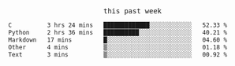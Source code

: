 <p align="center"><samp>this past week</samp></p>
<!--START_SECTION:waka-->

```txt
C          3 hrs 24 mins   █████████████░░░░░░░░░░░░   52.33 %
Python     2 hrs 36 mins   ██████████░░░░░░░░░░░░░░░   40.21 %
Markdown   17 mins         █░░░░░░░░░░░░░░░░░░░░░░░░   04.60 %
Other      4 mins          ▒░░░░░░░░░░░░░░░░░░░░░░░░   01.18 %
Text       3 mins          ▒░░░░░░░░░░░░░░░░░░░░░░░░   00.92 %
```

<!--END_SECTION:waka-->


